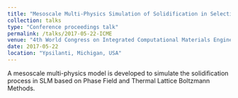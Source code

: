 ```yaml
---
title: "Mesoscale Multi-Physics Simulation of Solidification in Selective Laser Melting Process"
collection: talks
type: "Conference proceedings talk"
permalink: /talks/2017-05-22-ICME
venue: "4th World Congress on Integrated Computational Materials Engineering (ICME 2017)"
date: 2017-05-22
location: "Ypsilanti, Michigan, USA"
---
```


A mesoscale multi-physics model is developed to simulate the solidification process in SLM based on Phase Field and Thermal Lattice Boltzmann Methods.

